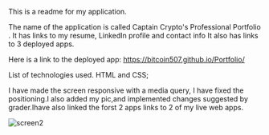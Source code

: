 This is a readme for my application. 

The name of the application is called Captain Crypto's Professional Portfolio . It has links to my resume, LinkedIn profile and contact info
It also has links to 3 deployed apps.

Here is a link to the deployed app: https://bitcoin507.github.io/Portfolio/

List of technologies used. HTML and CSS;

I have made the screen responsive with a media query, I have fixed the positioning.I also added my pic,and implemented changes suggested by grader.Ihave also linked the forst 2 apps links to 2 of my live web apps.

 

![screen2](https://user-images.githubusercontent.com/39675578/167664519-5ef733dd-1fa7-4210-bce0-aee0ef97d36d.png)
